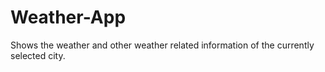 # Weather-App
Shows the weather and other weather related information of the currently selected city.
